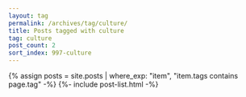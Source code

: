 ```yaml
---
layout: tag
permalink: /archives/tag/culture/
title: Posts tagged with culture
tag: culture
post_count: 2
sort_index: 997-culture
---
```

{% assign posts = site.posts | where_exp: "item", "item.tags contains page.tag" -%}
{%- include post-list.html -%}
